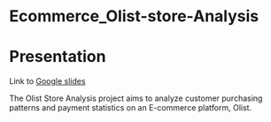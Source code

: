 # Ecommerce_Olist-store-Analysis

# Presentation
Link to [Google slides](https://docs.google.com/presentation/d/1v0Peu1mknfhY74Vh4-TtTokyAE6-vQw2/edit#slide=id.p2)


The Olist Store Analysis project aims to analyze customer purchasing patterns and payment statistics on an E-commerce platform, Olist. 
